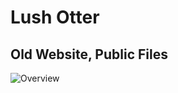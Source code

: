 # Lush Otter
## Old Website, Public Files
![Overview](https://github.com/user-attachments/assets/61a97dd9-381d-4580-8bba-1cb80684a64e)
